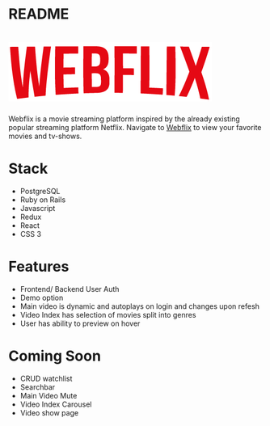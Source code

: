 # README

# ![image of netflix](https://github.com/asiddiki98/WebFlix/blob/main/app/assets/images/logo.png)
  Webflix is a movie streaming platform inspired by the already existing popular streaming platform Netflix. Navigate to [Webflix](https://webflix-aa.herokuapp.com/#/) to view your favorite movies and tv-shows. 
  
  
  # Stack 
  * PostgreSQL
  * Ruby on Rails
  * Javascript
  * Redux 
  * React
  * CSS 3
  
 # Features 
 * Frontend/ Backend User Auth
 * Demo option
 * Main video is dynamic and autoplays on login and changes upon refesh
 * Video Index has selection of movies split into genres 
 * User has ability to preview on hover 
 
 
 # Coming Soon
 * CRUD watchlist
 * Searchbar 
 * Main Video Mute
 * Video Index Carousel 
 * Video show page
